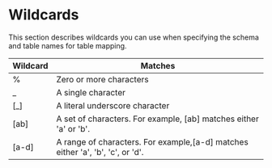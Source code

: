 # Wildcards<a name="CHAP_Tasks.CustomizingTasks.TableMapping.SelectionTransformation.Wildcards"></a>

This section describes wildcards you can use when specifying the schema and table names for table mapping\.


| Wildcard | Matches | 
| --- |--- |
| % | Zero or more characters | 
| \_ | A single character | 
| \[\_\] | A literal underscore character | 
| \[ab\] | A set of characters\. For example, \[ab\] matches either 'a' or 'b'\. | 
| \[a\-d\] | A range of characters\. For example,\[a\-d\] matches either 'a', 'b', 'c', or 'd'\. | 